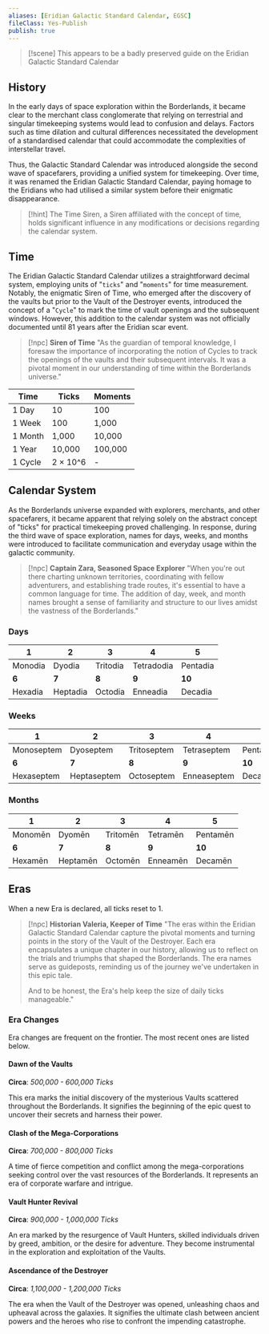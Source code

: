 ```yaml
---
aliases: [Eridian Galactic Standard Calendar, EGSC]
fileClass: Yes-Publish
publish: true
---
```


> [!scene] This appears to be a badly preserved guide on the Eridian Galactic Standard Calendar

## History

In the early days of space exploration within the Borderlands, it became clear to the merchant class conglomerate that relying on terrestrial and singular timekeeping systems would lead to confusion and delays. Factors such as time dilation and cultural differences necessitated the development of a standardised calendar that could accommodate the complexities of interstellar travel. 

Thus, the Galactic Standard Calendar was introduced alongside the second wave of spacefarers, providing a unified system for timekeeping. Over time, it was renamed the Eridian Galactic Standard Calendar, paying homage to the Eridians who had utilised a similar system before their enigmatic disappearance.

> [!hint] 
> The Time Siren, a Siren affiliated with the concept of time, holds significant influence in any modifications or decisions regarding the calendar system.

## Time

The Eridian Galactic Standard Calendar utilizes a straightforward decimal system, employing units of "`ticks`" and "`moments`" for time measurement. Notably, the enigmatic Siren of Time, who emerged after the discovery of the vaults but prior to the Vault of the Destroyer events, introduced the concept of a "`Cycle`" to mark the time of vault openings and the subsequent windows. However, this addition to the calendar system was not officially documented until 81 years after the Eridian scar event.

> [!npc] **Siren of Time**
> "As the guardian of temporal knowledge, I foresaw the importance of incorporating the notion of Cycles to track the openings of the vaults and their subsequent intervals. It was a pivotal moment in our understanding of time within the Borderlands universe."

| Time    | Ticks  | Moments |
| ------- | ------ | ------- |
| 1 Day   | 10     | 100     |
| 1 Week  | 100    | 1,000   |
| 1 Month | 1,000  | 10,000  |
| 1 Year  | 10,000 | 100,000 |
| 1 Cycle | 2 × 10^6      |    -     |


## Calendar System

As the Borderlands universe expanded with explorers, merchants, and other spacefarers, it became apparent that relying solely on the abstract concept of "ticks" for practical timekeeping proved challenging. In response, during the third wave of space exploration, names for days, weeks, and months were introduced to facilitate communication and everyday usage within the galactic community.

> [!npc] **Captain Zara, Seasoned Space Explorer**
> "When you're out there charting unknown territories, coordinating with fellow adventurers, and establishing trade routes, it's essential to have a common language for time. The addition of day, week, and month names brought a sense of familiarity and structure to our lives amidst the vastness of the Borderlands."

### Days

| **1**       | **2**        | **3**        | **4**          | **5**        |
| ------- | -------- | -------- | ---------- | -------- |
| Monodia | Dyodia   | Tritodia | Tetradodia | Pentadia |
| **6**       | **7**        | **8**        | **9**          | **10**       |
| Hexadia | Heptadia | Octodia  | Enneadia   | Decadia         |


### Weeks

| **1**       | **2**        | **3**        | **4**          | **5**        |
| ------- | -------- | -------- | ---------- | -------- |
| Monoseptem | Dyoseptem   | Tritoseptem | Tetraseptem | Pentaseptem| |
| **6**       | **7**        | **8**        | **9**          | **10**       |
| Hexaseptem | Heptaseptem | Octoseptem  | Enneaseptem   | Decaseptem|         |

### Months

| **1**       | **2**        | **3**        | **4**          | **5**        |
| ------- | -------- | -------- | ---------- | -------- |
| Monomēn | Dyomēn   | Tritomēn | Tetramēn | Pentamēn| |
| **6**       | **7**        | **8**        | **9**          | **10**       |
| Hexamēn | Heptamēn | Octomēn  | Enneamēn   | Decamēn|         |

## Eras

When a new Era is declared, all ticks reset to 1.

> [!npc] **Historian Valeria, Keeper of Time**
> "The eras within the Eridian Galactic Standard Calendar capture the pivotal moments and turning points in the story of the Vault of the Destroyer. Each era encapsulates a unique chapter in our history, allowing us to reflect on the trials and triumphs that shaped the Borderlands. The era names serve as guideposts, reminding us of the journey we've undertaken in this epic tale.
>
> And to be honest, the Era's help keep the size of daily ticks manageable."

### Era Changes

Era changes are frequent on the frontier. The most recent ones are listed below.

#### Dawn of the Vaults
**Circa**: *500,000 - 600,000 Ticks*

This era marks the initial discovery of the mysterious Vaults scattered throughout the Borderlands. It signifies the beginning of the epic quest to uncover their secrets and harness their power.

#### Clash of the Mega-Corporations
**Circa**: *700,000 - 800,000 Ticks*

A time of fierce competition and conflict among the mega-corporations seeking control over the vast resources of the Borderlands. It represents an era of corporate warfare and intrigue.

#### Vault Hunter Revival
**Circa**: *900,000 - 1,000,000 Ticks*

An era marked by the resurgence of Vault Hunters, skilled individuals driven by greed, ambition, or the desire for adventure. They become instrumental in the exploration and exploitation of the Vaults.

#### Ascendance of the Destroyer
**Circa**: *1,100,000 - 1,200,000 Ticks*

The era when the Vault of the Destroyer was opened, unleashing chaos and upheaval across the galaxies. It signifies the ultimate clash between ancient powers and the heroes who rise to confront the impending catastrophe.

